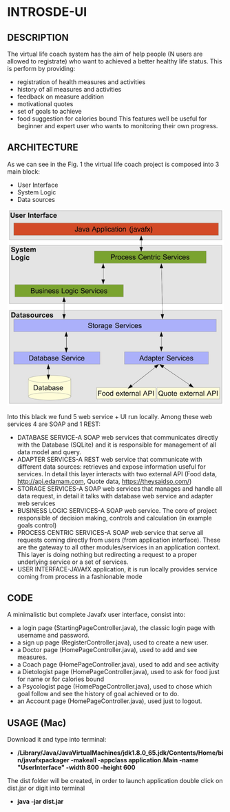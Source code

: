 # INTROSDE-UI


## DESCRIPTION
The virtual life coach system has the aim of help people (N users are allowed to registrate) who want to achieved a better healthy life status. This is perform by providing:
* registration of health measures and activities
* history of all measures and activities
* feedback on measure addition
* motivational quotes
* set of goals to achieve
* food suggestion for calories bound
This features well be useful for beginner and expert user who wants to monitoring their own progress.


## ARCHITECTURE

As we can see in the Fig. 1 the virtual life coach project is composed into 3 main block:
* User Interface
* System Logic
* Data sources

![](https://github.com/specter9876/introsde-UI/blob/master/img/Schermata%202016-04-30%20alle%2015.19.22.png)

Into this black we fund 5 web service + UI run locally. Among these web services 4 are SOAP and 1 REST:

* DATABASE SERVICE-A SOAP web services that communicates directly with the Database (SQLite) and it is responsible for management of all data model and query. 
* ADAPTER SERVICES-A REST web service that communicate with different data sources: retrieves and expose information useful for services. In detail this layer interacts with two external API (Food data, http://api.edamam.com, Quote data, https://theysaidso.com/)
* STORAGE SERVICES-A SOAP web services that manages and handle all data request, in detail it talks with database web service and adapter web services 
* BUSINESS LOGIC SERVICES-A SOAP web service. The core of project responsible of decision making, controls and calculation  (in example goals control)
* PROCESS CENTRIC SERVICES-A SOAP web service that serve all requests coming directly from users (from application interface). These are the gateway to all other modules/services in an application context. This layer is doing nothing but redirecting a request to a proper underlying service or a set of services.
* USER INTERFACE-JAVAfX application, it is run locally provides service coming from process in a fashionable mode




## CODE

A minimalistic but complete Javafx user interface, consist into:
* a login page (StartingPageController.java), the classic login page with username and password.
* a sign up page (RegisterController.java), used to create a new user.
* a Doctor page (HomePageController.java), used to add and see measures.
* a Coach page (HomePageController.java), used to add and see activity
* a Dietologist page (HomePageController.java), used to ask for food just for name or for calories bound
* a Psycologist page (HomePageController.java), used to chose which goal follow and see the history of goal achieved or to do.
* an Account page (HomePageController.java), used just to logout.


## USAGE (Mac)

Download it and type into terminal:
* **/Library/Java/JavaVirtualMachines/jdk1.8.0_65.jdk/Contents/Home/bin/javafxpackager -makeall -appclass application.Main -name "UserInterface" -width 800 -height 600**

The dist folder will be created, in order to launch application double click on dist.jar or digit into terminal 

* **java -jar dist.jar**
